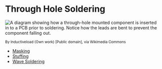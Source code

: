 # Through Hole Soldering

<img alt="A diagram showing how a through-hole mounted component is inserted in to a PCB prior to soldering. Notice how the leads are bent to prevent the component falling out." src="https://upload.wikimedia.org/wikipedia/commons/2/21/Through-Hole_Mounted_Component.svg" class="img-responsive">
<p><sub>By Inductiveload (Own work) [Public domain], via Wikimedia Commons</sub></p>


- [Masking](Masking.html)
- [Stuffing](Stuffing.html)
- [Wave Soldering](Wave.html)

